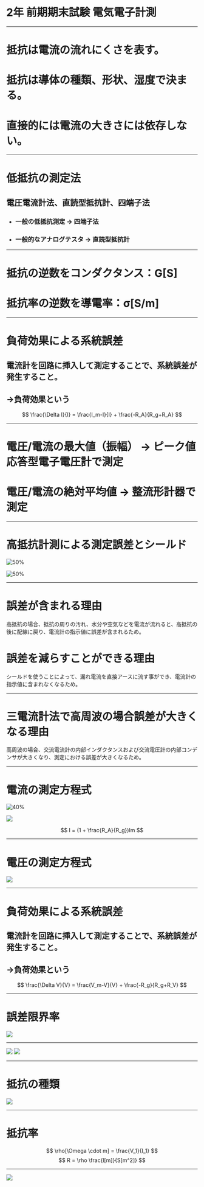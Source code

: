 # 2年 前期期末試験 電気電子計測

---

# 抵抗は電流の流れにくさを表す。
# 抵抗は導体の種類、形状、湿度で決まる。
# 直接的には電流の大きさには依存しない。

---

# 低抵抗の測定法
## 電圧電流計法、直読型抵抗計、四端子法
-  ### 一般の低抵抗測定 → 四端子法
-  ### 一般的なアナログテスタ → 直読型抵抗計

---

# 抵抗の逆数をコンダクタンス：G[S]
# 抵抗率の逆数を導電率：σ[S/m]

---

# 負荷効果による系統誤差

## 電流計を回路に挿入して測定することで、系統誤差が発生すること。
## →負荷効果という

$$ \frac{\Delta I}{I} = \frac{I_m-I}{I} + \frac{-R_A}{R_g+R_A} $$

---

# 電圧/電流の最大値（振幅） → ピーク値応答型電子電圧計で測定
# 電圧/電流の絶対平均値 → 整流形計器で測定

---

# 高抵抗計測による測定誤差とシールド
![50%](/Users/kazu/workspace/exam-md/Marp/images/シールド問題.jpg)

![50%](/Users/kazu/workspace/exam-md/Marp/images/シールド回路図.jpg)

---

# 誤差が含まれる理由

高抵抗の場合、抵抗の周りの汚れ、水分や空気などを電流が流れると、高抵抗の後に配線に戻り、電流計の指示値に誤差が含まれるため。

# 誤差を減らすことができる理由

シールドを使うことによって、漏れ電流を直接アースに流す事ができ、電流計の指示値に含まれなくなるため。

---

# 三電流計法で高周波の場合誤差が大きくなる理由

高周波の場合、交流電流計の内部インダクタンスおよび交流電圧計の内部コンデンサが大きくなり、測定における誤差が大きくなるため。

---

# 電流の測定方程式

![40%](/Users/kazu/workspace/exam-md/Marp/images/テブナン等価回路.jpg)

![](/Users/kazu/workspace/exam-md/Marp/images/電流測定方程式の導出.jpg)


$$ I = (1 + \frac{R_A}{R_g})Im $$

---

# 電圧の測定方程式

![](/Users/kazu/workspace/exam-md/Marp/images/電圧測定方程式.JPG)

<!--$$ V = (1 + \frac{R_g}{R_V})Vm $$-->

---

# 負荷効果による系統誤差

## 電流計を回路に挿入して測定することで、系統誤差が発生すること。
## →負荷効果という

$$ \frac{\Delta V}{V} = \frac{V_m-V}{V} + \frac{-R_g}{R_g+R_V} $$

---

# 誤差限界率
![](/Users/kazu/workspace/exam-md/Marp/images/IMG_7098.JPG)

---

![](/Users/kazu/workspace/exam-md/Marp/images/誤差限界率の導出.jpg)
![](/Users/kazu/workspace/exam-md/Marp/images/IMG_7097.jpg)

---

# 抵抗の種類

![](/Users/kazu/workspace/exam-md/Marp/images/抵抗の種類.png)

<!-- |種類|構造|温度計数|精度|価格|備考|
|-|-|-|-|-|-|
|巻線抵抗器|マンガンやニクロム等の細い線を絶縁体に巻く|小さい|良い||インダクタンスが大きいため、交流用では巻き方を工夫。標準抵抗器や計測機器などに使用。|
|金属皮膜抵抗器|絶縁体の管や板の表面に金属の薄膜を作成し、螺旋嬢の切り込みを入れる。|小さい|良い||インダクタンスは巻線抵抗器より小さいが、低抵抗を作ることが難しい|
|炭素皮膜抵抗器|絶縁体の管や板の表面に炭素の薄膜を作成し、螺旋嬢の切り込みを入れる。|金属皮膜抵抗器より大きい|金属皮膜抵抗器に劣る|低い||
|ソリッド抵抗器|炭素粉末や樹脂などで固めて作る。|皮膜抵抗器より大きい|悪い|低い|指定通りの抵抗を作ることが困難→作成したものを分類する。|
|可変/半固定抵抗器|巻線抵抗器や皮膜抵抗器の表面に金属片を接触させ、端子を取り出す。||||外から抵抗値を変えられるものを可変抵抗器、プリント基板上に取り付け、外から容易に変えられないものを半固定抵抗器という。| -->

---

# 抵抗率

$$ \rho[\Omega \cdot m] = \frac{V_1}{I_1} $$
$$ R = \rho \frac{l[m]}{S[m^2]} $$

---

![](/Users/kazu/workspace/exam-md/Marp/images/面抵抗.jpg)
